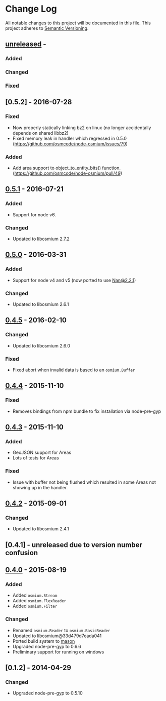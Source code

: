 
# Change Log

All notable changes to this project will be documented in this file.
This project adheres to [Semantic Versioning](http://semver.org/).

## [unreleased] -

### Added

### Changed

### Fixed

## [0.5.2] - 2016-07-28

### Fixed

- Now properly statically linking bz2 on linux (no longer accidentally depends on shared libbz2)
- Fixed memory leak in handler which regressed in 0.5.0 (https://github.com/osmcode/node-osmium/issues/79)

### Added

- Add area support to object_to_entity_bits() function. (https://github.com/osmcode/node-osmium/pull/49)

## [0.5.1] - 2016-07-21

### Added

- Support for node v6.

### Changed

- Updated to libosmium 2.7.2


## [0.5.0] - 2016-03-31

### Added

- Support for node v4 and v5 (now ported to use Nan@2.2.1)

### Changed

- Updated to libosmium 2.6.1


## [0.4.5] - 2016-02-10

### Changed

- Updated to libosmium 2.6.0

### Fixed

- Fixed abort when invalid data is based to an `osmium.Buffer`

## [0.4.4] - 2015-11-10

### Fixed

- Removes bindings from npm bundle to fix installation via node-pre-gyp


## [0.4.3] - 2015-11-10

### Added

- GeoJSON support for Areas
- Lots of tests for Areas

### Fixed

- Issue with buffer not being flushed which resulted in some Areas
  not showing up in the handler.


## [0.4.2] - 2015-09-01

### Changed

- Updated to libosmium 2.4.1


## [0.4.1] - unreleased due to version number confusion

## [0.4.0] - 2015-08-19

### Added

- Added `osmium.Stream`
- Added `osmium.FlexReader`
- Added `osmium.Filter`

### Changed

- Renamed `osmium.Reader` to `osmium.BasicReader`
- Updated to libosmium@33d479d7eada041
- Ported build system to [mason](https://github.com/mapbox/mason)
- Upgraded node-pre-gyp to 0.6.6
- Preliminary support for running on windows


## [0.1.2] - 2014-04-29

### Changed

- Upgraded node-pre-gyp to 0.5.10

[unreleased]: https://github.com/osmcode/libosmium/compare/v0.4.4...HEAD
[0.5.1]: https://github.com/osmcode/libosmium/compare/v0.5.0...v0.5.1
[0.5.0]: https://github.com/osmcode/libosmium/compare/v0.4.5...v0.5.0
[0.4.5]: https://github.com/osmcode/libosmium/compare/v0.4.4...v0.4.5
[0.4.4]: https://github.com/osmcode/libosmium/compare/v0.4.3...v0.4.4
[0.4.3]: https://github.com/osmcode/libosmium/compare/v0.4.2...v0.4.3
[0.4.2]: https://github.com/osmcode/libosmium/compare/v0.4.0...v0.4.2
[0.4.0]: https://github.com/osmcode/libosmium/compare/v0.1.2...v0.4.0

